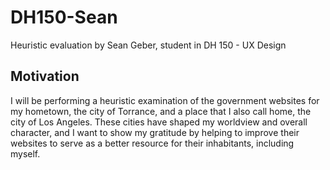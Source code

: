 # DH150-Sean
Heuristic evaluation by Sean Geber, student in DH 150 - UX Design

## Motivation
I will be performing a heuristic examination of the government websites for my hometown, the city of Torrance, and a place that I also call home, the city of Los Angeles. These cities have shaped my worldview and overall character, and I want to show my gratitude by helping to improve their websites to serve as a better resource for their inhabitants, including myself.


